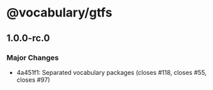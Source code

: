 # @vocabulary/gtfs

## 1.0.0-rc.0

### Major Changes

- 4a451f1: Separated vocabulary packages (closes #118, closes #55, closes #97)
